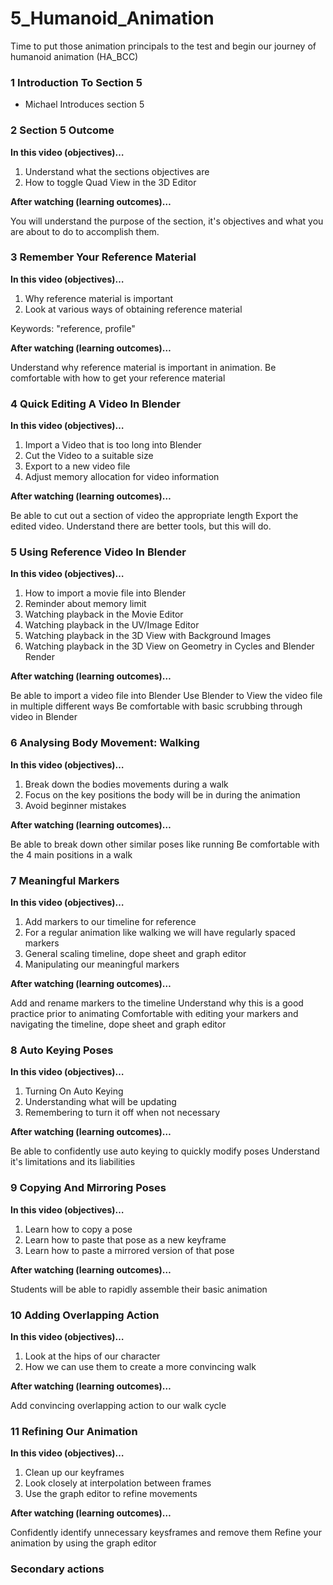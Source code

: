 # 5_Humanoid_Animation
Time to put those animation principals to the test and begin our journey of humanoid animation (HA_BCC)

### 1 Introduction To Section 5
+ Michael Introduces section 5

### 2 Section 5 Outcome
**In this video (objectives)…**

1. Understand what the sections objectives are
2. How to toggle Quad View in the 3D Editor

**After watching (learning outcomes)…**

You will understand the purpose of the section, it's objectives and what you are about to do to accomplish them.

### 3 Remember Your Reference Material
**In this video (objectives)…**

1. Why reference material is important
2. Look at various ways of obtaining reference material

Keywords: "reference, profile"

**After watching (learning outcomes)…**

Understand why reference material is important in animation.
Be comfortable with how to get your reference material

### 4 Quick Editing A Video In Blender
**In this video (objectives)…**

1. Import a Video that is too long into Blender
2. Cut the Video to a suitable size
3. Export to a new video file
4. Adjust memory allocation for video information

**After watching (learning outcomes)…**

Be able to cut out a section of video the appropriate length
Export the edited video.
Understand there are better tools, but this will do.

### 5 Using Reference Video In Blender
**In this video (objectives)…**

1. How to import a movie file into Blender
2. Reminder about memory limit
3. Watching playback in the Movie Editor
4. Watching playback in the UV/Image Editor
5. Watching playback in the 3D View with Background Images
6. Watching playback in the 3D View on Geometry in Cycles and Blender Render

**After watching (learning outcomes)…**

Be able to import a video file into Blender
Use Blender to View the video file in multiple different ways
Be comfortable with basic scrubbing through video in Blender

### 6 Analysing Body Movement: Walking
**In this video (objectives)…**

1. Break down the bodies movements during a walk
2. Focus on the key positions the body will be in during the animation
3. Avoid beginner mistakes

**After watching (learning outcomes)…**

Be able to break down other similar poses like running
Be comfortable with the 4 main positions in a walk

### 7 Meaningful Markers
**In this video (objectives)…**

1. Add markers to our timeline for reference
2. For a regular animation like walking we will have regularly spaced markers
3. General scaling timeline, dope sheet and graph editor
4. Manipulating our meaningful markers

**After watching (learning outcomes)…**

Add and rename markers to the timeline
Understand why this is a good practice prior to animating
Comfortable with editing your markers and navigating the timeline, dope sheet and graph editor

### 8 Auto Keying Poses
**In this video (objectives)…**

1. Turning On Auto Keying
2. Understanding what will be updating
3. Remembering to turn it off when not necessary

**After watching (learning outcomes)…**

Be able to confidently use auto keying to quickly modify poses
Understand it's limitations and its liabilities

### 9 Copying And Mirroring Poses
**In this video (objectives)…**

1. Learn how to copy a pose
2. Learn how to paste that pose as a new keyframe
3. Learn how to paste a mirrored version of that pose

**After watching (learning outcomes)…**

Students will be able to rapidly assemble their basic animation

### 10 Adding Overlapping Action
**In this video (objectives)…**

1. Look at the hips of our character
2. How we can use them to create a more convincing walk

**After watching (learning outcomes)…**

Add convincing overlapping action to our walk cycle

### 11 Refining Our Animation
**In this video (objectives)…**

1. Clean up our keyframes
2. Look closely at interpolation between frames
3. Use the graph editor to refine movements

**After watching (learning outcomes)…**

Confidently identify unnecessary keysframes and remove them
Refine your animation by using the graph editor


### Secondary actions
